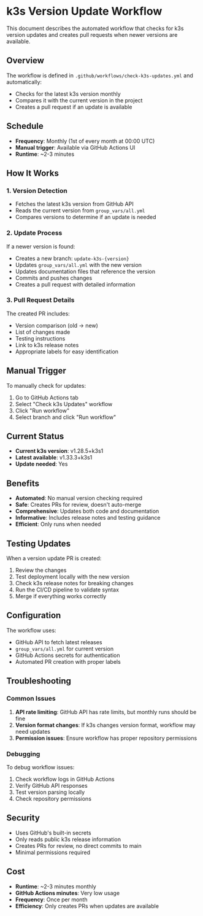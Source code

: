 # k3s Version Update Workflow

This document describes the automated workflow that checks for k3s version updates and creates pull requests when newer versions are available.

## Overview

The workflow is defined in `.github/workflows/check-k3s-updates.yml` and automatically:
- Checks for the latest k3s version monthly
- Compares it with the current version in the project
- Creates a pull request if an update is available

## Schedule

- **Frequency**: Monthly (1st of every month at 00:00 UTC)
- **Manual trigger**: Available via GitHub Actions UI
- **Runtime**: ~2-3 minutes

## How It Works

### 1. Version Detection
- Fetches the latest k3s version from GitHub API
- Reads the current version from `group_vars/all.yml`
- Compares versions to determine if an update is needed

### 2. Update Process
If a newer version is found:
- Creates a new branch: `update-k3s-{version}`
- Updates `group_vars/all.yml` with the new version
- Updates documentation files that reference the version
- Commits and pushes changes
- Creates a pull request with detailed information

### 3. Pull Request Details
The created PR includes:
- Version comparison (old → new)
- List of changes made
- Testing instructions
- Link to k3s release notes
- Appropriate labels for easy identification

## Manual Trigger

To manually check for updates:
1. Go to GitHub Actions tab
2. Select "Check k3s Updates" workflow
3. Click "Run workflow"
4. Select branch and click "Run workflow"

## Current Status

- **Current k3s version**: v1.28.5+k3s1
- **Latest available**: v1.33.3+k3s1
- **Update needed**: Yes

## Benefits

- **Automated**: No manual version checking required
- **Safe**: Creates PRs for review, doesn't auto-merge
- **Comprehensive**: Updates both code and documentation
- **Informative**: Includes release notes and testing guidance
- **Efficient**: Only runs when needed

## Testing Updates

When a version update PR is created:
1. Review the changes
2. Test deployment locally with the new version
3. Check k3s release notes for breaking changes
4. Run the CI/CD pipeline to validate syntax
5. Merge if everything works correctly

## Configuration

The workflow uses:
- GitHub API to fetch latest releases
- `group_vars/all.yml` for current version
- GitHub Actions secrets for authentication
- Automated PR creation with proper labels

## Troubleshooting

### Common Issues

1. **API rate limiting**: GitHub API has rate limits, but monthly runs should be fine
2. **Version format changes**: If k3s changes version format, workflow may need updates
3. **Permission issues**: Ensure workflow has proper repository permissions

### Debugging

To debug workflow issues:
1. Check workflow logs in GitHub Actions
2. Verify GitHub API responses
3. Test version parsing locally
4. Check repository permissions

## Security

- Uses GitHub's built-in secrets
- Only reads public k3s release information
- Creates PRs for review, no direct commits to main
- Minimal permissions required

## Cost

- **Runtime**: ~2-3 minutes monthly
- **GitHub Actions minutes**: Very low usage
- **Frequency**: Once per month
- **Efficiency**: Only creates PRs when updates are available 